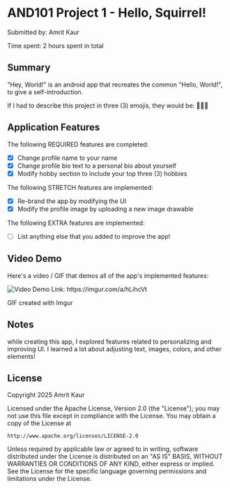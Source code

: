 # AND101 Project 1 - Hello, Squirrel!

Submitted by: Amrit Kaur

Time spent: 2 hours spent in total

## Summary

"Hey, World!" is an android app that recreates the common "Hello, World!", to give a self-introduction.

If I had to describe this project in three (3) emojis, they would be: 🌸👋😊

## Application Features

The following REQUIRED features are completed:

- [x] Change profile name to your name
- [x] Change profile bio text to a personal bio about yourself
- [x] Modify hobby section to include your top three (3) hobbies

The following STRETCH features are implemented:

- [x] Re-brand the app by modifying the UI
- [x] Modify the profile image by uploading a new image drawable

The following EXTRA features are implemented:

- [ ] List anything else that you added to improve the app!

## Video Demo

Here's a video / GIF that demos all of the app's implemented features:

<img src='https://imgur.com/a/hLihcVt.gif' title='Video Demo' width='' alt='Video Demo' />
Link: https://imgur.com/a/hLihcVt

GIF created with Imgur

<!-- Recommended tools:
- [Kap](https://getkap.co/) for macOS
- [ScreenToGif](https://www.screentogif.com/) for Windows
- [peek](https://github.com/phw/peek) for Linux. -->

## Notes

while creating this app, I explored features related to personalizing and improving UI. I learned a lot about adjusting text, images, colors, and other elements!

## License

Copyright 2025 Amrit Kaur

Licensed under the Apache License, Version 2.0 (the "License");
you may not use this file except in compliance with the License.
You may obtain a copy of the License at

    http://www.apache.org/licenses/LICENSE-2.0

Unless required by applicable law or agreed to in writing, software
distributed under the License is distributed on an "AS IS" BASIS,
WITHOUT WARRANTIES OR CONDITIONS OF ANY KIND, either express or implied.
See the License for the specific language governing permissions and
limitations under the License.
